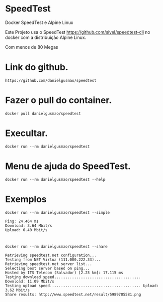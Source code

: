 # SpeedTest

Docker SpeedTest e Alpine Linux

Este Projeto usa o SpeedTest https://github.com/sivel/speedtest-cli no docker com a distribuição Alpine Linux.

Com menos de 80 Megas

# Link do github.
    https://github.com/danielgusmao/speedtest

# Fazer o pull do container.
    docker pull danielgusmao/speedtest

# Execultar.
    docker run --rm danielgusmao/speedtest

# Menu de ajuda do SpeedTest.      
    docker run --rm danielgusmao/speedtest --help

# Exemplos
    docker run --rm danielgusmao/speedtest --simple

    Ping: 24.464 ms
    Download: 3.64 Mbit/s
    Upload: 6.40 Mbit/s     
#

    docker run --rm danielgusmao/speedtest --share
    
    Retrieving speedtest.net configuration...
    Testing from NET Virtua (111.000.222.33)...
    Retrieving speedtest.net server list...
    Selecting best server based on ping...
    Hosted by ITS Telecom (Salvador) [2.23 km]: 17.115 ms
    Testing download speed....................................... Download: 11.09 Mbit/s
    Testing upload speed......................................... Upload: 3.62 Mbit/s
    Share results: http://www.speedtest.net/result/5989705581.png
